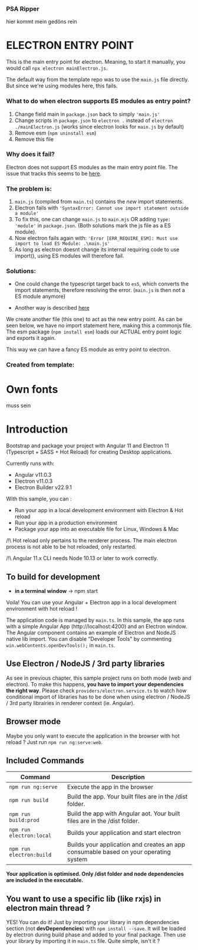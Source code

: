 ### PSA Ripper

hier kommt mein gedöns rein

# ELECTRON ENTRY POINT

This is the main entry point for electron.
Meaning, to start it manually, you would call `npx electron mainElectron.js`.

The default way from the template repo was to use the `main.js` file directly.
But since we're using modules here, this fails.

### What to do when electron supports ES modules as entry point?

1. Change field main in `package.json` back to simply `'main.js'`
2. Change scripts in `package.json` to `electron .` instead of `electron ./mainElectron.js` (works since electron looks for `main.js` by default)
3. Remove esm (`npm uninstall esm`)
4. Remove this file

### Why does it fail?

Electron does not support ES modules as the main entry point file.
The issue that tracks this seems to be [here](https://github.com/electron/electron/issues/21457).

### The problem is:

1. `main.js` (compiled from `main.ts`) contains the _new_ import statements.
2. Electron fails with `'SyntaxError: Cannot use import statement outside a module'`
3. To fix this, one can change `main.js` to `main.mjs` OR adding `type: 'module'` in `package.json`. (Both solutions mark the js file as a ES module).
4. Now electron fails again with: `'Error [ERR_REQUIRE_ESM]: Must use import to load ES Module: .\main.js'`
5. As long as electron doesnt change its internal requiring code to use import(), using ES modules will therefore fail.

### Solutions:

-   One could change the typescript target back to `es5`, which converts the import statements, therefore resolving the error. (`main.js` is then not a ES module anymore)

-   Another way is described [here](https://github.com/electron/electron/issues/21457#issuecomment-703298653)

We create another file (this one) to act as the new entry point. As can be seen below, we have no import statement here, making this a commonjs file.
The esm package (`npm install esm`) loads our ACTUAL entry point logic and exports it again.

This way we can have a fancy ES module as entry point to electron.

### Created from template:

# Own fonts

muss sein

# Introduction

Bootstrap and package your project with Angular 11 and Electron 11 (Typescript + SASS + Hot Reload) for creating Desktop applications.

Currently runs with:

-   Angular v11.0.3
-   Electron v11.0.3
-   Electron Builder v22.9.1

With this sample, you can :

-   Run your app in a local development environment with Electron & Hot reload
-   Run your app in a production environment
-   Package your app into an executable file for Linux, Windows & Mac

/!\ Hot reload only pertains to the renderer process. The main electron process is not able to be hot reloaded, only restarted.

/!\ Angular 11.x CLI needs Node 10.13 or later to work correctly.

## To build for development

-   **in a terminal window** -> npm start

Voila! You can use your Angular + Electron app in a local development environment with hot reload !

The application code is managed by `main.ts`. In this sample, the app runs with a simple Angular App (http://localhost:4200) and an Electron window.
The Angular component contains an example of Electron and NodeJS native lib import.
You can disable "Developer Tools" by commenting `win.webContents.openDevTools();` in `main.ts`.

## Use Electron / NodeJS / 3rd party libraries

As see in previous chapter, this sample project runs on both mode (web and electron). To make this happens, **you have to import your dependencies the right way**. Please check `providers/electron.service.ts` to watch how conditional import of libraries has to be done when using electron / NodeJS / 3rd party librairies in renderer context (ie. Angular).

## Browser mode

Maybe you only want to execute the application in the browser with hot reload ? Just run `npm run ng:serve:web`.

## Included Commands

| Command                  | Description                                                                          |
| ------------------------ | ------------------------------------------------------------------------------------ |
| `npm run ng:serve`       | Execute the app in the browser                                                       |
| `npm run build`          | Build the app. Your built files are in the /dist folder.                             |
| `npm run build:prod`     | Build the app with Angular aot. Your built files are in the /dist folder.            |
| `npm run electron:local` | Builds your application and start electron                                           |
| `npm run electron:build` | Builds your application and creates an app consumable based on your operating system |

**Your application is optimised. Only /dist folder and node dependencies are included in the executable.**

## You want to use a specific lib (like rxjs) in electron main thread ?

YES! You can do it! Just by importing your library in npm dependencies section (not **devDependencies**) with `npm install --save`. It will be loaded by electron during build phase and added to your final package. Then use your library by importing it in `main.ts` file. Quite simple, isn't it ?
